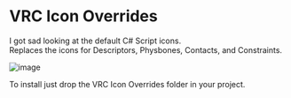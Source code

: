 # VRC Icon Overrides
I got sad looking at the default C# Script icons. <br>
Replaces the icons for Descriptors, Physbones, Contacts, and Constraints.

![image](https://github.com/user-attachments/assets/06d14d72-b14d-4cf3-9873-86b14fcca26e)

To install just drop the VRC Icon Overrides folder in your project.